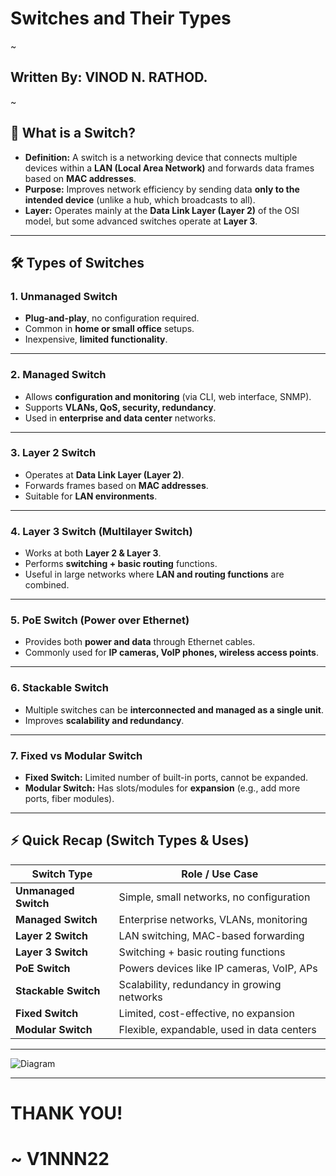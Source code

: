 # Switches and Their Types  
~
## Written By: VINOD N. RATHOD.  
~

## 🔌 What is a Switch?  
- **Definition:** A switch is a networking device that connects multiple devices within a **LAN (Local Area Network)** and forwards data frames based on **MAC addresses**.  
- **Purpose:** Improves network efficiency by sending data **only to the intended device** (unlike a hub, which broadcasts to all).  
- **Layer:** Operates mainly at the **Data Link Layer (Layer 2)** of the OSI model, but some advanced switches operate at **Layer 3**.  

---

## 🛠️ Types of Switches  

### 1. Unmanaged Switch  
- **Plug-and-play**, no configuration required.  
- Common in **home or small office** setups.  
- Inexpensive, **limited functionality**.  

---

### 2. Managed Switch  
- Allows **configuration and monitoring** (via CLI, web interface, SNMP).  
- Supports **VLANs, QoS, security, redundancy**.  
- Used in **enterprise and data center** networks.  

---

### 3. Layer 2 Switch  
- Operates at **Data Link Layer (Layer 2)**.  
- Forwards frames based on **MAC addresses**.  
- Suitable for **LAN environments**.  

---

### 4. Layer 3 Switch (Multilayer Switch)  
- Works at both **Layer 2 & Layer 3**.  
- Performs **switching + basic routing** functions.  
- Useful in large networks where **LAN and routing functions** are combined.  

---

### 5. PoE Switch (Power over Ethernet)  
- Provides both **power and data** through Ethernet cables.  
- Commonly used for **IP cameras, VoIP phones, wireless access points**.  

---

### 6. Stackable Switch  
- Multiple switches can be **interconnected and managed as a single unit**.  
- Improves **scalability and redundancy**.  

---

### 7. Fixed vs Modular Switch  
- **Fixed Switch:** Limited number of built-in ports, cannot be expanded.  
- **Modular Switch:** Has slots/modules for **expansion** (e.g., add more ports, fiber modules).  

---

## ⚡ Quick Recap (Switch Types & Uses)  

| Switch Type       | Role / Use Case |
|-------------------|--------------------------------------------|
| **Unmanaged Switch** | Simple, small networks, no configuration |
| **Managed Switch**   | Enterprise networks, VLANs, monitoring |
| **Layer 2 Switch**   | LAN switching, MAC-based forwarding |
| **Layer 3 Switch**   | Switching + basic routing functions |
| **PoE Switch**       | Powers devices like IP cameras, VoIP, APs |
| **Stackable Switch** | Scalability, redundancy in growing networks |
| **Fixed Switch**     | Limited, cost-effective, no expansion |
| **Modular Switch**   | Flexible, expandable, used in data centers |

---

![Diagram](Assets/switch-types.png)  

---

# THANK YOU!  
# ~ **V1NNN22**